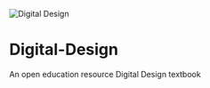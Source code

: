![Digital Design](https://github.com/coulston/Design-For-Electrical-and-Computer-Engineering/blob/main/images/colorCover.jog)

# Digital-Design
An open education resource Digital Design textbook
